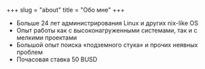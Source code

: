 +++
slug = "about"
title = "Обо мне"
+++

- Больше 24 лет администрирования Linux и других nix-like OS
- Опыт работы как с высоконагруженными системами, так и с мелкими проектами
- Большой опыт поиска «подземного стука» и прочих неявных проблем
- Почасовая ставка 50 BUSD
